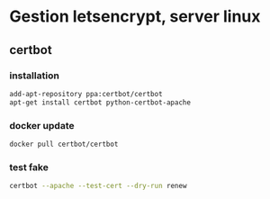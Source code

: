 # Gestion letsencrypt, server linux
## certbot
### installation
```sh
add-apt-repository ppa:certbot/certbot
apt-get install certbot python-certbot-apache
```
### docker update
```sh
docker pull certbot/certbot
```
### test fake
```sh
certbot --apache --test-cert --dry-run renew
```

